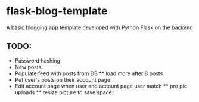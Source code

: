 # flask-blog-template
A basic blogging app template developed with Python Flask on the backend


## TODO:

* ~~Password hashing~~
* New posts
* Populate feed with posts from DB
    ** load more after 8 posts
* Put user's posts on their account page
* Edit account page when user and account page user match
    ** pro pic uploads
    ** resize picture to save space


